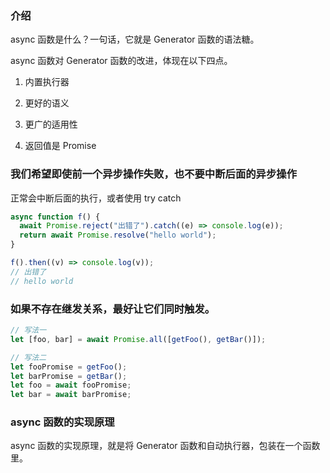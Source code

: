 ### 介绍

async 函数是什么？一句话，它就是 Generator 函数的语法糖。

async 函数对 Generator 函数的改进，体现在以下四点。

1. 内置执行器

2. 更好的语义

3. 更广的适用性

4. 返回值是 Promise

### 我们希望即使前一个异步操作失败，也不要中断后面的异步操作

正常会中断后面的执行，或者使用 try catch

```js
async function f() {
  await Promise.reject("出错了").catch((e) => console.log(e));
  return await Promise.resolve("hello world");
}

f().then((v) => console.log(v));
// 出错了
// hello world
```


### 如果不存在继发关系，最好让它们同时触发。

```js
// 写法一
let [foo, bar] = await Promise.all([getFoo(), getBar()]);

// 写法二
let fooPromise = getFoo();
let barPromise = getBar();
let foo = await fooPromise;
let bar = await barPromise;
```


### async 函数的实现原理

async 函数的实现原理，就是将 Generator 函数和自动执行器，包装在一个函数里。